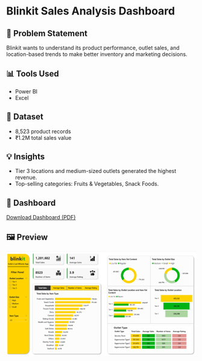 # Blinkit Sales Analysis Dashboard

## 🧠 Problem Statement
Blinkit wants to understand its product performance, outlet sales, and location-based trends to make better inventory and marketing decisions.

## 📊 Tools Used
- Power BI
- Excel

## 🧾 Dataset
- 8,523 product records
- ₹1.2M total sales value

## 💡 Insights
- Tier 3 locations and medium-sized outlets generated the highest revenue.
- Top-selling categories: Fruits & Vegetables, Snack Foods.

## 📌 Dashboard
[Download Dashboard (PDF)](Blinkit_Sales_Project.pdf)

## 🖼️ Preview
![Dashboard Preview](Blinkit.png)
